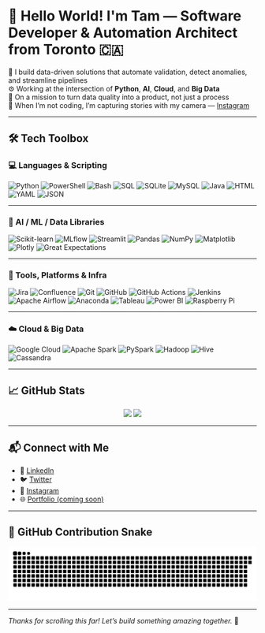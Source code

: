 # 👋 Hello World! I'm Tam — Software Developer & Automation Architect from Toronto 🇨🇦

🔧 I build data-driven solutions that automate validation, detect anomalies, and streamline pipelines  
⚙️ Working at the intersection of **Python**, **AI**, **Cloud**, and **Big Data**  
🎯 On a mission to turn data quality into a product, not just a process  
📸 When I’m not coding, I’m capturing stories with my camera — [Instagram](https://www.instagram.com/dreamyapertures)

---

## 🛠️ Tech Toolbox

### 💻 Languages & Scripting

![Python](https://img.shields.io/badge/-Python-3776AB?style=flat&logo=python&logoColor=white)
![PowerShell](https://img.shields.io/badge/-PowerShell-5391FE?style=flat&logo=powershell&logoColor=white)
![Bash](https://img.shields.io/badge/-Bash-4EAA25?style=flat&logo=gnu-bash&logoColor=white)
![SQL](https://img.shields.io/badge/-SQL-4479A1?style=flat&logo=postgresql&logoColor=white)
![SQLite](https://img.shields.io/badge/-SQLite-003B57?style=flat&logo=sqlite&logoColor=white)
![MySQL](https://img.shields.io/badge/-MySQL-4479A1?style=flat&logo=mysql&logoColor=white)
![Java](https://img.shields.io/badge/-Java-ED8B00?style=flat&logo=openjdk&logoColor=white)
![HTML](https://img.shields.io/badge/-HTML5-E34F26?style=flat&logo=html5&logoColor=white)
![YAML](https://img.shields.io/badge/-YAML-000000?style=flat)
![JSON](https://img.shields.io/badge/-JSON-000000?style=flat)

---

### 🧠 AI / ML / Data Libraries

![Scikit-learn](https://img.shields.io/badge/-Scikit--learn-F7931E?style=flat&logo=scikit-learn&logoColor=white)
![MLflow](https://img.shields.io/badge/-MLflow-0194E2?style=flat)
![Streamlit](https://img.shields.io/badge/-Streamlit-FF4B4B?style=flat&logo=streamlit&logoColor=white)
![Pandas](https://img.shields.io/badge/-Pandas-150458?style=flat&logo=pandas&logoColor=white)
![NumPy](https://img.shields.io/badge/-NumPy-013243?style=flat&logo=numpy&logoColor=white)
![Matplotlib](https://img.shields.io/badge/-Matplotlib-000000?style=flat)
![Plotly](https://img.shields.io/badge/-Plotly-3F4F75?style=flat)
![Great Expectations](https://img.shields.io/badge/-Great%20Expectations-1A1A1A?style=flat)

---

### 🧰 Tools, Platforms & Infra

![Jira](https://img.shields.io/badge/-Jira-0052CC?style=flat&logo=jira&logoColor=white)
![Confluence](https://img.shields.io/badge/-Confluence-172B4D?style=flat&logo=confluence&logoColor=white)
![Git](https://img.shields.io/badge/-Git-F05032?style=flat&logo=git&logoColor=white)
![GitHub](https://img.shields.io/badge/-GitHub-181717?style=flat&logo=github&logoColor=white)
![GitHub Actions](https://img.shields.io/badge/-GitHub%20Actions-2088FF?style=flat&logo=github-actions&logoColor=white)
![Jenkins](https://img.shields.io/badge/-Jenkins-D24939?style=flat&logo=jenkins&logoColor=white)
![Apache Airflow](https://img.shields.io/badge/-Apache%20Airflow-017CEE?style=flat&logo=apache-airflow&logoColor=white)
![Anaconda](https://img.shields.io/badge/-Anaconda-44A833?style=flat&logo=anaconda&logoColor=white)
![Tableau](https://img.shields.io/badge/-Tableau-E97627?style=flat&logo=tableau&logoColor=white)
![Power BI](https://img.shields.io/badge/-Power%20BI-F2C811?style=flat&logo=powerbi&logoColor=black)
![Raspberry Pi](https://img.shields.io/badge/-Raspberry%20Pi-C51A4A?style=flat&logo=raspberry-pi&logoColor=white)

---

### ☁️ Cloud & Big Data

![Google Cloud](https://img.shields.io/badge/-Google%20Cloud-4285F4?style=flat&logo=google-cloud&logoColor=white)
![Apache Spark](https://img.shields.io/badge/-Apache%20Spark-E25A1C?style=flat&logo=apache-spark&logoColor=white)
![PySpark](https://img.shields.io/badge/-PySpark-E34A36?style=flat&logo=apache-spark&logoColor=white)
![Hadoop](https://img.shields.io/badge/-Hadoop-66CCFF?style=flat&logo=apache-hadoop&logoColor=white)
![Hive](https://img.shields.io/badge/-Hive-FDEE21?style=flat)
![Cassandra](https://img.shields.io/badge/-Cassandra-1287B1?style=flat&logo=apache-cassandra&logoColor=white)

---

## 📈 GitHub Stats

<p align="center">
  <img src="https://github-readme-stats.vercel.app/api?username=tamilarasanrajendran13&show_icons=true&theme=tokyonight" width="48%" />
  <img src="https://github-readme-stats.vercel.app/api/top-langs/?username=tamilarasanrajendran13&layout=compact&theme=tokyonight" width="48%" />
</p>

---

## 📬 Connect with Me

- 💼 [LinkedIn](https://linkedin.com/in/yourprofile)
- 🐦 [Twitter](https://twitter.com/yourhandle)
- 📸 [Instagram](https://instagram.com/dreamyapertures)
- 🌐 [Portfolio (coming soon)](https://your-site.com)

---

## 🐍 GitHub Contribution Snake

<p align="center">
  <img src="https://raw.githubusercontent.com/tamilarasanrajendran13/tamilarasanrajendran13/output/snake.svg" alt="GitHub Contribution Snake" />
</p>

---

_Thanks for scrolling this far! Let’s build something amazing together._ 🚀
